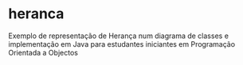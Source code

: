 # heranca
Exemplo de representação de Herança num diagrama de classes e implementação em Java para estudantes iniciantes em Programação Orientada a Objectos
